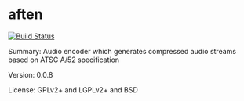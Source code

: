 #           aften

[![Build Status](https://travis-ci.org/UnitedRPMs/aften.svg?branch=master)](https://travis-ci.org/UnitedRPMs/aften)
 
Summary:	Audio encoder which generates compressed audio streams based on ATSC A/52 specification
 
Version:	0.0.8
 
License:	GPLv2+ and LGPLv2+ and BSD
 
